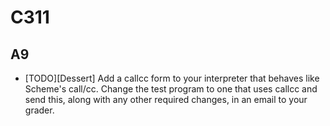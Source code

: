 # C311

## A9
* [TODO][Dessert] Add a callcc form to your interpreter that behaves like Scheme's call/cc. Change the test program to one that uses callcc and send this, along with any other required changes, in an email to your grader.

